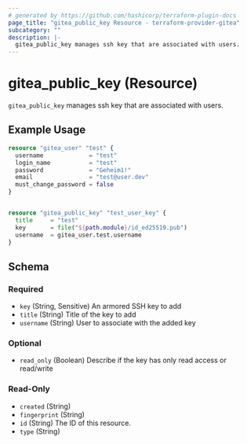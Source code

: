 ```yaml
---
# generated by https://github.com/hashicorp/terraform-plugin-docs
page_title: "gitea_public_key Resource - terraform-provider-gitea"
subcategory: ""
description: |-
  gitea_public_key manages ssh key that are associated with users.
---
```


# gitea_public_key (Resource)

`gitea_public_key` manages ssh key that are associated with users.

## Example Usage

```terraform
resource "gitea_user" "test" {
  username             = "test"
  login_name           = "test"
  password             = "Geheim1!"
  email                = "test@user.dev"
  must_change_password = false
}


resource "gitea_public_key" "test_user_key" {
  title     = "test"
  key       = file("${path.module}/id_ed25519.pub")
  username  = gitea_user.test.username
}
```

<!-- schema generated by tfplugindocs -->
## Schema

### Required

- `key` (String, Sensitive) An armored SSH key to add
- `title` (String) Title of the key to add
- `username` (String) User to associate with the added key

### Optional

- `read_only` (Boolean) Describe if the key has only read access or read/write

### Read-Only

- `created` (String)
- `fingerprint` (String)
- `id` (String) The ID of this resource.
- `type` (String)


